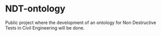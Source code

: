 # NDT-ontology
Public project where the development of an ontology for Non Destructive Tests in Civil Engineering will be done.
